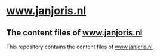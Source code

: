 <!--- Time-stamp: <File README.md saved at 22:35:36 CEST on Saturday 2018-07-21, by janjoris on suus.>  --->

# www.janjoris.nl

## The content files of www.janjoris.nl

This repository contains the content files of <A HREF="https://www.janjoris.nl/">www.janjoris.nl</A>.
